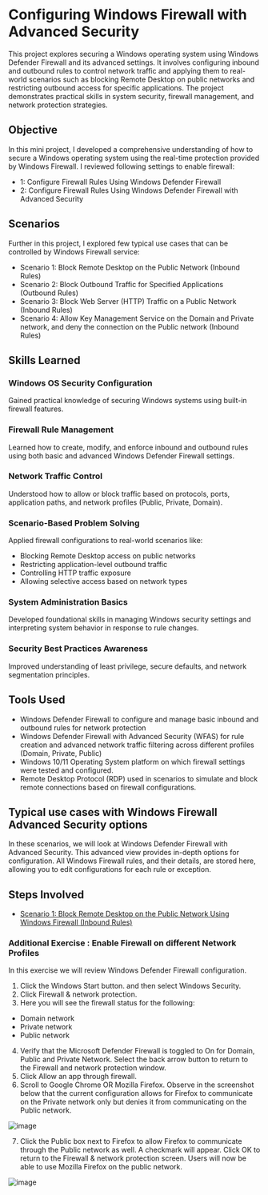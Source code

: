 # Configuring Windows Firewall with Advanced Security
This project explores securing a Windows operating system using Windows Defender Firewall and its advanced settings. It involves configuring inbound and outbound rules to control network traffic and applying them to real-world scenarios such as blocking Remote Desktop on public networks and restricting outbound access for specific applications. The project demonstrates practical skills in system security, firewall management, and network protection strategies.

## Objective

In this mini project, I developed a comprehensive understanding of how to secure a Windows operating system using the real-time protection provided by Windows Firewall.
I reviewed following settings to enable firewall:

- 1: Configure Firewall Rules Using Windows Defender Firewall
- 2: Configure Firewall Rules Using Windows Defender Firewall with Advanced Security

## Scenarios

Further in this project, I explored few typical use cases that can be controlled by Windows Firewall service:

- Scenario 1: Block Remote Desktop on the Public Network (Inbound Rules)
- Scenario 2: Block Outbound Traffic for Specified Applications (Outbound Rules)
- Scenario 3: Block Web Server (HTTP) Traffic on a Public Network (Inbound Rules)
- Scenario 4: Allow Key Management Service on the Domain and Private network, and deny the connection on the Public network (Inbound Rules)

## Skills Learned

### Windows OS Security Configuration
Gained practical knowledge of securing Windows systems using built-in firewall features.

### Firewall Rule Management
Learned how to create, modify, and enforce inbound and outbound rules using both basic and advanced Windows Defender Firewall settings.

### Network Traffic Control
Understood how to allow or block traffic based on protocols, ports, application paths, and network profiles (Public, Private, Domain).

### Scenario-Based Problem Solving
Applied firewall configurations to real-world scenarios like:
- Blocking Remote Desktop access on public networks
- Restricting application-level outbound traffic
- Controlling HTTP traffic exposure
- Allowing selective access based on network types

### System Administration Basics
Developed foundational skills in managing Windows security settings and interpreting system behavior in response to rule changes.

### Security Best Practices Awareness
Improved understanding of least privilege, secure defaults, and network segmentation principles.

## Tools Used

- Windows Defender Firewall to configure and manage basic inbound and outbound rules for network protection
- Windows Defender Firewall with Advanced Security (WFAS) for rule creation and advanced network traffic filtering across different profiles (Domain, Private, Public)
- Windows 10/11 Operating System platform on which firewall settings were tested and configured.
- Remote Desktop Protocol (RDP) used in scenarios to simulate and block remote connections based on firewall configurations.

## Typical use cases with Windows Firewall Advanced Security options

In these scenarios, we will look at Windows Defender Firewall with Advanced Security. This advanced view provides in-depth options for configuration. All Windows Firewall rules, and their details, are stored here, allowing you to edit configurations for each rule or exception.

## Steps Involved

- [Scenario 1: Block Remote Desktop on the Public Network Using Windows Firewall (Inbound Rules)](scenario1.md)

### Additional Exercise : Enable Firewall on different Network Profiles

In this exercise we will review Windows Defender Firewall configuration.

1. Click the Windows Start button. and then select Windows Security.
2. Click Firewall & network protection.
3. Here you will see the firewall status for the following:
- Domain network
- Private network
- Public network
4. Verify that the Microsoft Defender Firewall is toggled to On for Domain, Public and Private Network.
Select the back arrow button to return to the Firewall and network protection window.
5. Click Allow an app through firewall.
6. Scroll to Google Chrome OR Mozilla Firefox. Observe in the screenshot below that the current configuration allows for Firefox to communicate on the Private network only but denies it from communicating on the Public network.
  
![image](https://github.com/user-attachments/assets/1c01b295-f65a-4624-9590-0b406f177eb7)

7. Click the Public box next to Firefox to allow Firefox to communicate through the Public network as well. A checkmark will appear. Click OK to return to the Firewall & network protection screen. Users will now be able to use Mozilla Firefox on the public network.

![image](https://github.com/user-attachments/assets/bb8dd117-7fd1-4eb0-8203-4f560f01419b)
















